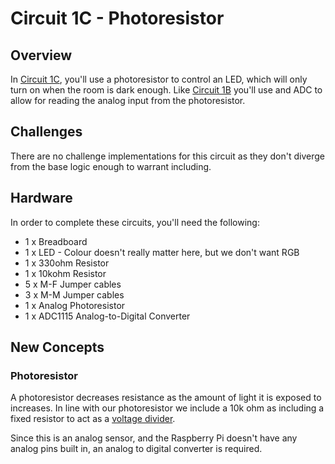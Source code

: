 # Circuit 1C - Photoresistor

## Overview

In [Circuit 1C](./base), you'll use a photoresistor to control an LED, which will only turn on when the room is dark enough.  Like [Circuit 1B](../circuit1b) you'll use and ADC to allow for reading the analog input from the photoresistor.

## Challenges

There are no challenge implementations for this circuit as they don't diverge from the base logic enough to warrant including.

## Hardware

In order to complete these circuits, you'll need the following:

- 1 x Breadboard
- 1 x LED - Colour doesn't really matter here, but we don't want RGB
- 1 x 330ohm Resistor
- 1 x 10kohm Resistor
- 5 x M-F Jumper cables
- 3 x M-M Jumper cables
- 1 x Analog Photoresistor
- 1 x ADC1115 Analog-to-Digital Converter

## New Concepts

### Photoresistor

A photoresistor decreases resistance as the amount of light it is exposed to increases.  In line with our photoresistor we include a 10k ohm as including a fixed resistor to act as a [voltage divider](https://learn.sparkfun.com/tutorials/voltage-dividers/all).  

Since this is an analog sensor, and the Raspberry Pi doesn't have any analog pins built in, an analog to digital converter is required.

